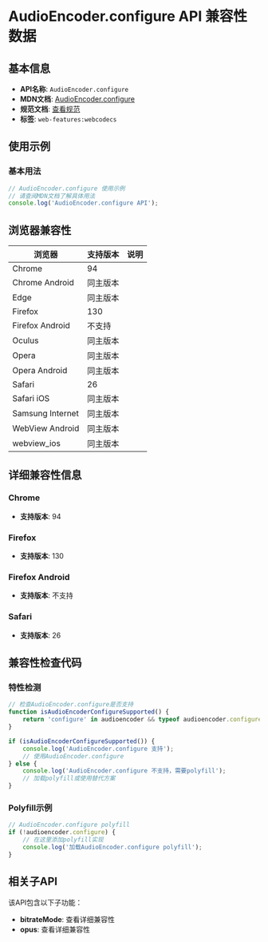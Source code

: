 # AudioEncoder.configure API 兼容性数据

## 基本信息

- **API名称**: `AudioEncoder.configure`
- **MDN文档**: [AudioEncoder.configure](https://developer.mozilla.org/docs/Web/API/AudioEncoder/configure)
- **规范文档**: [查看规范](https://w3c.github.io/webcodecs/#dom-audioencoder-configure)
- **标签**: `web-features:webcodecs`

## 使用示例

### 基本用法

```javascript
// AudioEncoder.configure 使用示例
// 请查阅MDN文档了解具体用法
console.log('AudioEncoder.configure API');
```

## 浏览器兼容性

| 浏览器 | 支持版本 | 说明 |
|--------|----------|------|
| Chrome | 94 |  |
| Chrome Android | 同主版本 |  |
| Edge | 同主版本 |  |
| Firefox | 130 |  |
| Firefox Android | 不支持 |  |
| Oculus | 同主版本 |  |
| Opera | 同主版本 |  |
| Opera Android | 同主版本 |  |
| Safari | 26 |  |
| Safari iOS | 同主版本 |  |
| Samsung Internet | 同主版本 |  |
| WebView Android | 同主版本 |  |
| webview_ios | 同主版本 |  |

## 详细兼容性信息

### Chrome

- **支持版本**: 94

### Firefox

- **支持版本**: 130

### Firefox Android

- **支持版本**: 不支持

### Safari

- **支持版本**: 26

## 兼容性检查代码

### 特性检测

```javascript
// 检查AudioEncoder.configure是否支持
function isAudioEncoderConfigureSupported() {
    return 'configure' in audioencoder && typeof audioencoder.configure === 'function';
}

if (isAudioEncoderConfigureSupported()) {
    console.log('AudioEncoder.configure 支持');
    // 使用AudioEncoder.configure
} else {
    console.log('AudioEncoder.configure 不支持，需要polyfill');
    // 加载polyfill或使用替代方案
}
```

### Polyfill示例

```javascript
// AudioEncoder.configure polyfill
if (!audioencoder.configure) {
    // 在这里添加polyfill实现
    console.log('加载AudioEncoder.configure polyfill');
}
```

## 相关子API

该API包含以下子功能：

- **bitrateMode**: 查看详细兼容性
- **opus**: 查看详细兼容性

